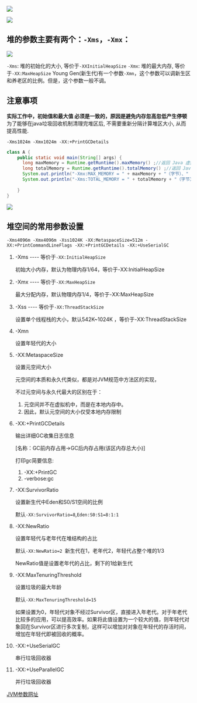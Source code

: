 ![](https://youpaiyun.zongqilive.cn/image/20200318152440.png)

![](https://youpaiyun.zongqilive.cn/image/20200318152448.png)


## 堆的参数主要有两个：`-Xms`，`-Xmx`：
![](https://youpaiyun.zongqilive.cn/image/20200318153624.png)

`-Xms`: 堆的初始化的大小, 等价于`-XXInitialHeapSize`
`-Xmx`: 堆的最大内存, 等价于`-XX:MaxHeapSize`
Young Gen(新生代)有一个参数`-Xmn`，这个参数可以调新生区和养老区的比例。但是，这个参数一般不调。



## 注意事项

**实际工作中，初始值和最大值 必须是一致的，原因是避免内存忽高忽低产生停顿**
为了能够在java垃圾回收机制清理完堆区后, 不需要重新分隔计算堆区大小, 从而提高性能.


```
-Xms1024m -Xmx1024m -XX:+PrintGCDetails
```



```java
class A {
    public static void main(String[] args) {
      long maxMemory = Runtime.getRuntime().maxMemory() ;//返回 Java 虚拟机试图使用的最大内存量。
      long totalMemory = Runtime.getRuntime().totalMemory() ;//返回 Java 虚拟机中的内存总量。
      System.out.println("-Xmx:MAX_MEMORY = " + maxMemory + "（字节）、" + (maxMemory / (double)1024 / 1024) + "MB");
      System.out.println("-Xms:TOTAL_MEMORY = " + totalMemory + "（字节）、" + (totalMemory / (double)1024 / 1024) + "MB");
    
    }
}
```

![](https://youpaiyun.zongqilive.cn/image/20200318154048.png)



## 堆空间的常用参数设置

```
-Xms4096m -Xmx4096m -Xss1024K -XX:MetaspaceSize=512m -XX:+PrintCommandLineFlags -XX:+PrintGCDetails -XX:+UseSerialGC
```

1. -Xms ---- 等价于`-XX:InitialHeapSize`

   初始大小内存，默认为物理内存1/64，等价于-XX:InitialHeapSize

2. -Xmx ---- 等价于`-XX:MaxHeapSize`

   最大分配内存，默认物理内存1/4，等价于-XX:MaxHeapSize

3. -Xss ---- 等价于`-XX:ThreadStackSize`

   设置单个线程栈的大小，默认542K~1024K ，等价于-XX:ThreadStackSize

4. -Xmn

   设置年轻代的大小

5. -XX:MetaspaceSize

   设置元空间大小

   元空间的本质和永久代类似，都是对JVM规范中方法区的实现，

   不过元空间与永久代最大的区别在于：
   1. 元空间并不在虚拟机中，而是在本地内存中。
   2. 因此，默认元空间的大小仅受本地内存限制

6. -XX:+PrintGCDetails

   输出详细GC收集日志信息

   [名称：GC前内存占用->GC后内存占用(该区内存总大小)]
   
   打印gc简要信息: 
   1. -XX:+PrintGC
   2. -verbose:gc

7. -XX:SurvivorRatio

   设置新生代中Eden和S0/S1空间的比例

   默认`-XX:SurvivorRatio=8`,`Eden:S0:S1=8:1:1`

8. -XX:NewRatio

   设置年轻代与老年代在堆结构的占比

   默认`-XX:NewRatio=2 `新生代在1，老年代2，年轻代占整个堆的1/3

   NewRatio值是设置老年代的占比，剩下的1给新生代

9. -XX:MaxTenuringThreshold

   设置垃圾的最大年龄

   默认`-XX:MaxTenuringThreshold=15`

   如果设置为0，年轻代对象不经过Survivor区，直接进入年老代。对于年老代比较多的应用，可以提高效率。如果将此值设置为一个较大的值，则年轻代对象回在Survivor区进行多次复制，这样可以增加对对象在年轻代的存活时间，增加在年轻代即被回收的概率。

10. -XX:+UseSerialGC

    串行垃圾回收器

11. -XX:+UseParallelGC

    并行垃圾回收器


[JVM参数网址](https://docs.oracle.com/javase/8/docs/technotes/tools/unix/java.html)






































